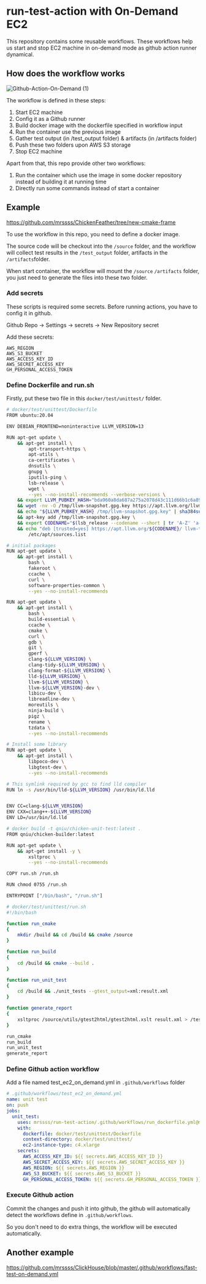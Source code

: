 # run-test-action with On-Demand EC2

This repository contains some reusable workflows. These workflows help us start and stop EC2 machine in on-demand mode as github action runner dynamical.

## How does the workflow works

![Github-Action-On-Demand (1)](./resource/Github-Action-On-Demand.png)

The workflow is defined in these steps:

1. Start EC2 machine
2. Config it as a Github runner
3. Build docker image with the dockerfile specified in workflow input
4. Run the container use the previous image
5. Gather test output (in /test_output folder) & artifacts (in /artifacts folder)
6. Push these two folders upon AWS S3 storage
7. Stop EC2 machine

Apart from that, this repo provide other two workflows:

1. Run the container which use the image in some docker repository instead of building it at running time
2. Directly run some commands instead of start a container

## Example
https://github.com/mrssss/ChickenFeather/tree/new-cmake-frame

To use the workflow in this repo, you need to define a docker image.

 The source code will be checkout into the `/source` folder, and the workflow will collect test results in the `/test_output` folder, artifacts in the `/artifacts`folder. 

When start container, the workflow will mount the  `/source` `/artifacts` folder, you just need to generate the files into these two folder.

### Add secrets

These scripts is required some secrets. Before running actions, you have to config it in github.

Github Repo -> Settings -> secrets -> New Repository secret

Add these secrets:

```
AWS_REGION
AWS_S3_BUCKET
AWS_ACCESS_KEY_ID
AWS_SECRET_ACCESS_KEY
GH_PERSONAL_ACCESS_TOKEN
```

### Define Dockerfile and run.sh

Firstly, put these two file in this `docker/test/unittest/` folder.

```sh
# docker/test/unittest/Dockerfile
FROM ubuntu:20.04 

ENV DEBIAN_FRONTEND=noninteractive LLVM_VERSION=13

RUN apt-get update \
    && apt-get install \
        apt-transport-https \
        apt-utils \
        ca-certificates \
        dnsutils \
        gnupg \
        iputils-ping \
        lsb-release \
        wget \
        --yes --no-install-recommends --verbose-versions \
    && export LLVM_PUBKEY_HASH="bda960a8da687a275a2078d43c111d66b1c6a893a3275271beedf266c1ff4a0cdecb429c7a5cccf9f486ea7aa43fd27f" \
    && wget -nv -O /tmp/llvm-snapshot.gpg.key https://apt.llvm.org/llvm-snapshot.gpg.key \
    && echo "${LLVM_PUBKEY_HASH} /tmp/llvm-snapshot.gpg.key" | sha384sum -c \
    && apt-key add /tmp/llvm-snapshot.gpg.key \
    && export CODENAME="$(lsb_release --codename --short | tr 'A-Z' 'a-z')" \
    && echo "deb [trusted=yes] https://apt.llvm.org/${CODENAME}/ llvm-toolchain-${CODENAME}-${LLVM_VERSION} main" >> \
        /etc/apt/sources.list

# initial packages
RUN apt-get update \
    && apt-get install \
        bash \
        fakeroot \
        ccache \
        curl \
        software-properties-common \
        --yes --no-install-recommends

RUN apt-get update \
    && apt-get install \
        bash \
        build-essential \
        ccache \
        cmake \
        curl \
        gdb \
        git \
        gperf \
        clang-${LLVM_VERSION} \
        clang-tidy-${LLVM_VERSION} \
        clang-format-${LLVM_VERSION} \
        lld-${LLVM_VERSION} \
        llvm-${LLVM_VERSION} \
        llvm-${LLVM_VERSION}-dev \
        libicu-dev \
        libreadline-dev \
        moreutils \
        ninja-build \
        pigz \
        rename \
        tzdata \
        --yes --no-install-recommends

# Install some library
RUN apt-get update \
    && apt-get install \
        libpoco-dev \
        libgtest-dev \
        --yes --no-install-recommends

# This symlink required by gcc to find lld compiler
RUN ln -s /usr/bin/lld-${LLVM_VERSION} /usr/bin/ld.lld


ENV CC=clang-${LLVM_VERSION}
ENV CXX=clang++-${LLVM_VERSION}
ENV LD=/usr/bin/ld.lld

# docker build -t qniu/chicken-unit-test:latest .
FROM qniu/chicken-builder:latest

RUN apt-get update \
    && apt-get install -y \
        xsltproc \
        --yes --no-install-recommends

COPY run.sh /run.sh

RUN chmod 0755 /run.sh

ENTRYPOINT ["/bin/bash", "/run.sh"]

```



```sh
# docker/test/unittest/run.sh
#!/bin/bash

function run_cmake 
{
    mkdir /build && cd /build && cmake /source
}

function run_build
{
    cd /build && cmake --build .
}

function run_unit_test
{
    cd /build && ./unit_tests --gtest_output=xml:result.xml
}

function generate_report
{
    xsltproc /source/utils/gtest2html/gtest2html.xslt result.xml > /test_output/result.html
}

run_cmake
run_build
run_unit_test
generate_report

```



### Define Github action workflow

Add a file named test_ec2_on_demand.yml in `.github/workflows` folder

```yaml
# .github/workflows/test_ec2_on_demand.yml
name: unit test
on: push
jobs:
  unit_test:
    uses: mrssss/run-test-action/.github/workflows/run_dockerfile.yml@main
    with:
      dockerfile: docker/test/unittest/Dockerfile
      context-directory: docker/test/unittest/
      ec2-instance-type: c4.xlarge
    secrets:
      AWS_ACCESS_KEY_ID: ${{ secrets.AWS_ACCESS_KEY_ID }}
      AWS_SECRET_ACCESS_KEY: ${{ secrets.AWS_SECRET_ACCESS_KEY }}
      AWS_REGION: ${{ secrets.AWS_REGION }}
      AWS_S3_BUCKET: ${{ secrets.AWS_S3_BUCKET }}
      GH_PERSONAL_ACCESS_TOKEN: ${{ secrets.GH_PERSONAL_ACCESS_TOKEN }}

```

### Execute Github action

Commit the changes and push it into github, the github will automatically detect the workflows define in `.github/workflows`.

So you don't need to do extra things, the workflow will be executed automatically.

## Another example

https://github.com/mrssss/ClickHouse/blob/master/.github/workflows/fast-test-on-demand.yml

